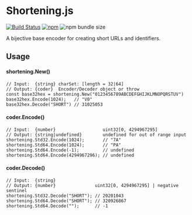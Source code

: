 # Shortening.js
[![Build Status](https://img.shields.io/travis/com/neilvallon/shortening.js/master.svg)](https://travis-ci.com/neilvallon/shortening.js) [![npm](https://img.shields.io/npm/v/shortening.svg)](https://www.npmjs.com/package/shortening) ![npm bundle size](https://img.shields.io/bundlephobia/minzip/shortening.svg)

A bijective base encoder for creating short URLs and identifiers.

## Usage

#### shortening.New()
```
// Input:  {string} charSet: [length = 32|64]
// Output: {coder}  Encoder/Decoder object or throw
const base32hex = shortening.New("0123456789ABCDEFGHIJKLMNOPQRSTUV")
base32hex.Encode(1024);   // "V0"
base32hex.Decode("SHORT") // 31025053
```

#### coder.Encode()
```
// Input:  {number}                  uint32[0, 4294967295]
// Output: {string|undefined}        undefined for out of range input
shortening.Std32.Encode(1024);       // "7A"
shortening.Std64.Encode(1024);       // "PA"
shortening.Std64.Encode(-1);         // undefined
shortening.Std64.Encode(4294967296); // undefined
```

#### coder.Decode()
```
// Input:  {string}
// Output: {number}               uint32[0, 4294967295] | negative sentinel
shortening.Std32.Decode("SHORT"); // 20201043
shortening.Std64.Decode("SHORT"); // 320926867
shortening.Std64.Decode("");      // -1
```
